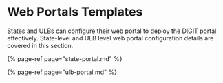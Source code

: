 # Web Portals Templates

States and ULBs can configure their web portal to deploy the DIGIT portal effectively. State-level and ULB level web portal configuration details are covered in this section.

{% page-ref page="state-portal.md" %}

{% page-ref page="ulb-portal.md" %}

